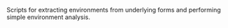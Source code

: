 Scripts for extracting environments from underlying forms and performing simple environment analysis.
